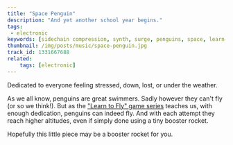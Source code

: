 ```yaml
---
title: "Space Penguin"
description: "And yet another school year begins."
tags:
 - electronic
keywords: [sidechain compression, synth, surge, penguins, space, learn-to-fly]
thumbnail: /img/posts/music/space-penguin.jpg
track_id: 1331667688
related:
    tags: [electronic]
---
```


Dedicated to everyone feeling stressed, down, lost, or under the weather.

As we all know, penguins are great swimmers. Sadly however they can't fly (or so we think!). But as the ["Learn to Fly" game series][ltf] teaches us, with enough dedication, penguins can indeed fly. And with each attempt they reach higher altitudes, even if simply done using a tiny booster rocket.

Hopefully this little piece may be a booster rocket for you.


[ltf]: https://learntofly.fandom.com/wiki/Learn_To_Fly_Wiki